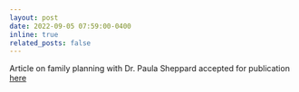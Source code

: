 ```yaml
---
layout: post
date: 2022-09-05 07:59:00-0400
inline: true
related_posts: false
---
```


Article on family planning with Dr. Paula Sheppard accepted for publication [here](https://www.mdpi.com/2076-0760/11/9/409)
